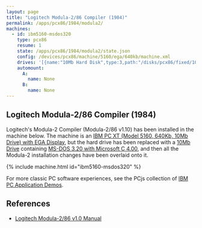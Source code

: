 ```yaml
---
layout: page
title: "Logitech Modula-2/86 Compiler (1984)"
permalink: /apps/pcx86/1984/modula2/
machines:
  - id: ibm5160-msdos320
    type: pcx86
    resume: 1
    state: /apps/pcx86/1984/modula2/state.json
    config: /devices/pcx86/machine/5160/ega/640kb/machine.xml
    drives: '[{name:"10Mb Hard Disk",type:3,path:"/disks/pcx86/fixed/10mb/MSDOS320-C400.json"}]'
    automount:
      A:
        name: None
      B:
        name: None
---
```


Logitech Modula-2/86 Compiler (1984)
------------------------------------

Logitech's Modula-2 Compiler (Modula-2/86 v1.10) has been installed in the machine below.  The machine is
an [IBM PC XT (Model 5160, 640Kb, 10Mb Drive) with EGA Display](/devices/pcx86/machine/5160/ega/640kb/), but
the hard drive has been replaced with a [10Mb Drive](/disks/pcx86/fixed/10mb/) containing
[MS-DOS 3.20 with Microsoft C 4.00](/disks/pcx86/fixed/10mb/msdos320-c400.xml), and then all the Modula-2 installation
changes have been overlaid onto it.

{% include machine.html id="ibm5160-msdos320" %}

For more classic PC software experiences, see the PCjs collection of [IBM PC Application Demos](/apps/pcx86/).

References
----------

* [Logitech Modula-2/86 v1.0 Manual](http://bitsavers.informatik.uni-stuttgart.de/pdf/logitech/modula-2/Logitech_Modula-2_86_1.0_Feb84.pdf)
